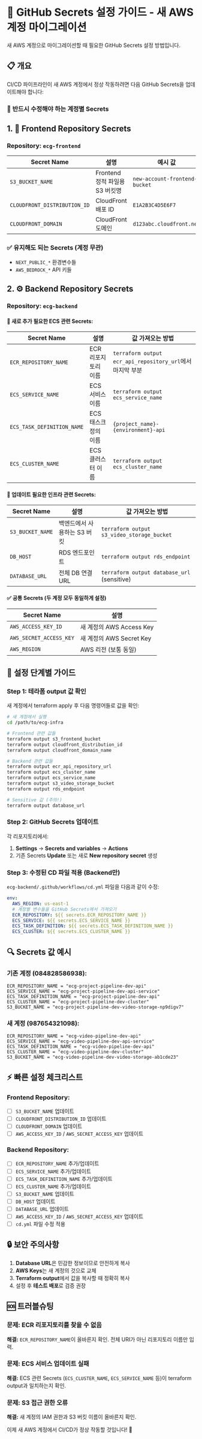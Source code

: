 # 🔐 GitHub Secrets 설정 가이드 - 새 AWS 계정 마이그레이션

새 AWS 계정으로 마이그레이션할 때 필요한 GitHub Secrets 설정 방법입니다.

## 📋 개요

CI/CD 파이프라인이 새 AWS 계정에서 정상 작동하려면 다음 GitHub Secrets을 업데이트해야 합니다:

### 🚨 **반드시 수정해야 하는 계정별 Secrets**

## 1. 🎨 **Frontend Repository Secrets**

### Repository: `ecg-frontend`

| Secret Name | 설명 | 예시 값 | 가져오는 방법 |
|-------------|------|---------|---------------|
| `S3_BUCKET_NAME` | Frontend 정적 파일용 S3 버킷명 | `new-account-frontend-bucket` | `terraform output s3_frontend_bucket` |
| `CLOUDFRONT_DISTRIBUTION_ID` | CloudFront 배포 ID | `E1A2B3C4D5E6F7` | `terraform output cloudfront_distribution_id` |
| `CLOUDFRONT_DOMAIN` | CloudFront 도메인 | `d123abc.cloudfront.net` | `terraform output cloudfront_domain_name` |

### ✅ **유지해도 되는 Secrets (계정 무관)**
- `NEXT_PUBLIC_*` 환경변수들
- `AWS_BEDROCK_*` API 키들

## 2. ⚙️ **Backend Repository Secrets**

### Repository: `ecg-backend`

#### 🚨 **새로 추가 필요한 ECS 관련 Secrets:**

| Secret Name | 설명 | 값 가져오는 방법 |
|-------------|------|------------------|
| `ECR_REPOSITORY_NAME` | ECR 리포지토리 이름 | `terraform output ecr_api_repository_url`에서 마지막 부분 |
| `ECS_SERVICE_NAME` | ECS 서비스 이름 | `terraform output ecs_service_name` |
| `ECS_TASK_DEFINITION_NAME` | ECS 태스크 정의 이름 | `{project_name}-{environment}-api` |
| `ECS_CLUSTER_NAME` | ECS 클러스터 이름 | `terraform output ecs_cluster_name` |

#### 📡 **업데이트 필요한 인프라 관련 Secrets:**

| Secret Name | 설명 | 값 가져오는 방법 |
|-------------|------|------------------|
| `S3_BUCKET_NAME` | 백엔드에서 사용하는 S3 버킷 | `terraform output s3_video_storage_bucket` |
| `DB_HOST` | RDS 엔드포인트 | `terraform output rds_endpoint` |
| `DATABASE_URL` | 전체 DB 연결 URL | `terraform output database_url` (sensitive) |

#### ✅ **공통 Secrets (두 계정 모두 동일하게 설정)**

| Secret Name | 설명 |
|-------------|------|
| `AWS_ACCESS_KEY_ID` | 새 계정의 AWS Access Key |
| `AWS_SECRET_ACCESS_KEY` | 새 계정의 AWS Secret Key |
| `AWS_REGION` | AWS 리전 (보통 동일) |

## 🚀 **설정 단계별 가이드**

### Step 1: 테라폼 output 값 확인

새 계정에서 terraform apply 후 다음 명령어들로 값을 확인:

```bash
# 새 계정에서 실행
cd /path/to/ecg-infra

# Frontend 관련 값들
terraform output s3_frontend_bucket
terraform output cloudfront_distribution_id
terraform output cloudfront_domain_name

# Backend 관련 값들
terraform output ecr_api_repository_url
terraform output ecs_cluster_name
terraform output ecs_service_name
terraform output s3_video_storage_bucket
terraform output rds_endpoint

# Sensitive 값 (주의!)
terraform output database_url
```

### Step 2: GitHub Secrets 업데이트

각 리포지토리에서:

1. **Settings** → **Secrets and variables** → **Actions**
2. 기존 Secrets **Update** 또는 새로 **New repository secret** 생성

### Step 3: 수정된 CD 파일 적용 (Backend만)

`ecg-backend/.github/workflows/cd.yml` 파일을 다음과 같이 수정:

```yaml
env:
  AWS_REGION: us-east-1
  # 계정별 변수들을 GitHub Secrets에서 가져오기
  ECR_REPOSITORY: ${{ secrets.ECR_REPOSITORY_NAME }}
  ECS_SERVICE: ${{ secrets.ECS_SERVICE_NAME }}
  ECS_TASK_DEFINITION: ${{ secrets.ECS_TASK_DEFINITION_NAME }}
  ECS_CLUSTER: ${{ secrets.ECS_CLUSTER_NAME }}
```

## 🔍 **Secrets 값 예시**

### 기존 계정 (084828586938):
```
ECR_REPOSITORY_NAME = "ecg-project-pipeline-dev-api"
ECS_SERVICE_NAME = "ecg-project-pipeline-dev-api-service"
ECS_TASK_DEFINITION_NAME = "ecg-project-pipeline-dev-api"
ECS_CLUSTER_NAME = "ecg-project-pipeline-dev-cluster"
S3_BUCKET_NAME = "ecg-project-pipeline-dev-video-storage-np9digv7"
```

### 새 계정 (987654321098):
```
ECR_REPOSITORY_NAME = "ecg-video-pipeline-dev-api"
ECS_SERVICE_NAME = "ecg-video-pipeline-dev-api-service"
ECS_TASK_DEFINITION_NAME = "ecg-video-pipeline-dev-api"
ECS_CLUSTER_NAME = "ecg-video-pipeline-dev-cluster"
S3_BUCKET_NAME = "ecg-video-pipeline-dev-video-storage-ab1cde23"
```

## ⚡ **빠른 설정 체크리스트**

### Frontend Repository:
- [ ] `S3_BUCKET_NAME` 업데이트
- [ ] `CLOUDFRONT_DISTRIBUTION_ID` 업데이트
- [ ] `CLOUDFRONT_DOMAIN` 업데이트
- [ ] `AWS_ACCESS_KEY_ID` / `AWS_SECRET_ACCESS_KEY` 업데이트

### Backend Repository:
- [ ] `ECR_REPOSITORY_NAME` 추가/업데이트
- [ ] `ECS_SERVICE_NAME` 추가/업데이트
- [ ] `ECS_TASK_DEFINITION_NAME` 추가/업데이트
- [ ] `ECS_CLUSTER_NAME` 추가/업데이트
- [ ] `S3_BUCKET_NAME` 업데이트
- [ ] `DB_HOST` 업데이트
- [ ] `DATABASE_URL` 업데이트
- [ ] `AWS_ACCESS_KEY_ID` / `AWS_SECRET_ACCESS_KEY` 업데이트
- [ ] `cd.yml` 파일 수정 적용

## 🔒 **보안 주의사항**

1. **Database URL**은 민감한 정보이므로 안전하게 복사
2. **AWS Keys**는 새 계정의 것으로 교체
3. **Terraform output**에서 값을 복사할 때 정확히 복사
4. 설정 후 **테스트 배포**로 검증 권장

## 🆘 **트러블슈팅**

### 문제: ECR 리포지토리를 찾을 수 없음
**해결:** `ECR_REPOSITORY_NAME`이 올바른지 확인. 전체 URI가 아닌 리포지토리 이름만 입력.

### 문제: ECS 서비스 업데이트 실패
**해결:** ECS 관련 Secrets (`ECS_CLUSTER_NAME`, `ECS_SERVICE_NAME` 등)이 terraform output과 일치하는지 확인.

### 문제: S3 접근 권한 오류
**해결:** 새 계정의 IAM 권한과 S3 버킷 이름이 올바른지 확인.

이제 새 AWS 계정에서 CI/CD가 정상 작동할 것입니다! 🎉